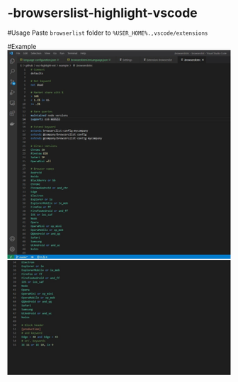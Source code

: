 # -browserslist-highlight-vscode
#Usage
Paste `browserlist` folder to `%USER_HOME%.,vscode/extensions`

#Example
![vs-code-ext1](/docs/example.jpg)
![vs-code-ext1](/docs/SharedScreenshot.jpg)
